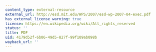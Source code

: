 ```yaml
---
content_type: external-resource
external_url: http://esd.mit.edu/WPS/2007/esd-wp-2007-04-exec.pdf
has_external_license_warning: true
license: https://en.wikipedia.org/wiki/All_rights_reserved
status: ''
title: PDF
uid: 4179d52f-6b06-49d5-827f-99f109ab098b
wayback_url: ''
---
```

